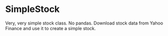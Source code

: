 # SimpleStock

Very, very simple stock class. No pandas.
Download stock data from Yahoo Finance and use it to create a simple stock.